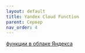 ```yaml
---
layout: default
title: Yandex Cloud Function
parent: Сервер
nav_order: 4
---
```


[функции в облаке Яндекса](https://cloud.yandex.ru/services/functions)
